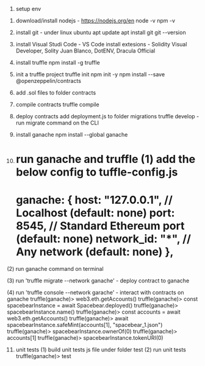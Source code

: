 1. setup env

1) download/install nodejs - https://nodejs.org/en
   node -v
   npm -v

2) install git - under linux ubuntu
   apt update
   apt install git
   git --version

3) install Visual Studi Code - VS Code
   install extesions - Solidity Visual Developer, Solity Juan Blanco, DotENV, Dracula Official

4) install truffle
   npm install -g truffle

5) init a truffle project
   truffle init
   npm init -y
   npm install --save @openzeppelin/contracts

6) add .sol files to folder contracts

7) compile contracts
   truffle compile

8) deploy contracts
   add deployment.js to folder migrations
   truffle develop - run migrate command on the CLI

9) install ganache
   npm install --global ganache

10) run ganache and truffle
    (1) add the below config to tuffle-config.js
    ==================
    ganache: {
    host: "127.0.0.1", // Localhost (default: none)
    port: 8545, // Standard Ethereum port (default: none)
    network_id: "\*", // Any network (default: none)
    },
    ===================

(2) run ganache command on terminal

(3) run 'truffle migrate --network ganache' - deploy contract to ganache

(4) run 'truffle console --network garache' - interact with contracts on ganache
truffle(ganache)> web3.eth.getAccounts()
truffle(ganache)> const spacebearInstance = await Spacebear.deployed()
truffle(ganache)> spacebearInstance.name()
truffle(ganache)> const accounts = await web3.eth.getAccounts()
truffle(ganache)> await spacebearInstance.safeMint(accounts[1], "spacebear_1.json")
truffle(ganache)> spacebearInstance.ownerOf(0)
truffle(ganache)> accounts[1]
truffle(ganache)> spacebearInstance.tokenURI(0)

11. unit tests
    (1) build unit tests js file under folder test
    (2) run unit tests
    truffle(ganache)> test
